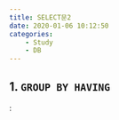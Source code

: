 ```yaml
---
title: SELECT문2
date: 2020-01-06 10:12:50
categories: 
    - Study
    - DB
---
```


## 1. `GROUP BY HAVING`

: 